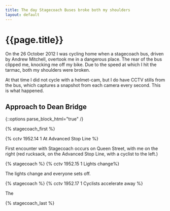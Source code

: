```yaml
---
title: The day Stagecoach Buses broke both my shoulders
layout: default
---
```


# {{page.title}}

On the 26 October 2012 I was cycling home when a stagecoach bus, driven by Andrew Mitchell, overtook me in a dangerous place. The rear of the bus clipped me, knocking me off my bike. Due to the speed at which I hit the tarmac, both my shoulders were broken.

At that time I did not cycle with a helmet-cam, but I do have CCTV stills from the bus, which captures a snapshot from each camera every second. This is what happened.

## Approach to Dean Bridge

{::options parse_block_html="true" /}

{% stagecoach_first %}

{% cctv 1952.14 1 At Advanced Stop Line %}

First encounter with Stagecoach occurs on Queen Street, with me on the right (red rucksack, on the Advanced Stop Line, with a cyclist to the left.)

{% stagecoach %}
{% cctv 1952.15 1 Lights change%}

The lights change and everyone sets off.

{% stagecoach %}
{% cctv 1952.17 1 Cyclists accelerate away %}

The

{% stagecoach_last %}



